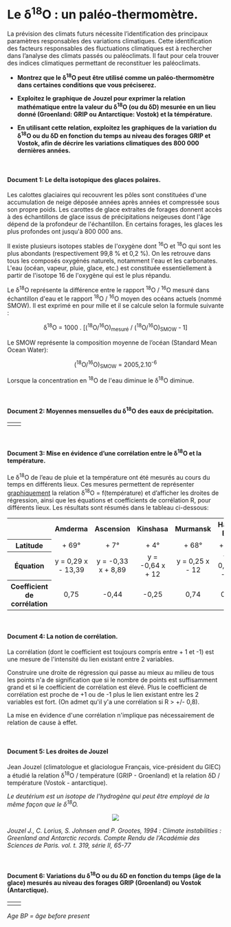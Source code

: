 # Le δ<sup>18</sup>O : un paléo-thermomètre.

La prévision des climats futurs nécessite l’identification des principaux paramètres responsables des variations climatiques. Cette identification des facteurs responsables des fluctuations climatiques est à rechercher dans l’analyse des climats passés ou paléoclimats. Il faut pour cela trouver des indices climatiques permettant de reconstituer les paléoclimats.

- **Montrez que le δ<sup>18</sup>O peut être utilisé comme un paléo-thermomètre dans certaines conditions que vous préciserez.**

- **Exploitez  le graphique de Jouzel pour exprimer la relation mathématique entre la valeur du δ<sup>18</sup>O (ou du δD) mesurée en un lieu donné (Groenland: GRIP ou Antarctique: Vostok) et la témpérature.**

- **En utilisant cette relation, exploitez les graphiques de la variation du δ<sup>18</sup>O ou du δD en fonction du temps  au niveau des forages GRIP et Vostok, afin de décrire les variations climatiques des 800 000 dernières années.**

<p></br></p>

#### Document 1: Le delta isotopique des glaces polaires.

Les calottes glaciaires qui recouvrent les pôles sont constituées d'une accumulation de neige déposée années après années et compressée sous son propre poids. Les carottes de glace extraites de forages donnent accès à des échantillons de glace issus de précipitations neigeuses dont l'âge dépend de la profondeur de l'échantillon. En certains forages, les glaces les plus profondes ont jusqu'à 800 000 ans.

Il existe plusieurs isotopes stables de l'oxygène dont <sup>16</sup>O et <sup>18</sup>O qui sont les plus abondants (respectivement 99,8 % et 0,2 %). On les retrouve dans tous les composés oxygénés naturels, notamment l'eau et les carbonates. L'eau (océan, vapeur, pluie, glace, etc.) est constituée essentiellement à partir de l'isotope 16 de l'oxygène qui est le plus répandu.

Le δ<sup>18</sup>O représente la différence entre le rapport <sup>18</sup>O / <sup>16</sup>O mesuré dans échantillon d'eau et le rapport <sup>18</sup>O / <sup>16</sup>O moyen des océans actuels  (nommé SMOW). Il est exprimé en pour mille et il se calcule selon la formule suivante :

<p align="center">δ<sup>18</sup>O = 1000 . [(<sup>18</sup>O/<sup>16</sup>O)<sub>mesuré</sub> / (<sup>18</sup>O/<sup>16</sup>O)<sub>SMOW</sub> - 1]</p>

Le SMOW représente la composition moyenne de l’océan (Standard Mean Ocean Water):

<p align=center>(<sup>18</sup>O/<sup>16</sup>O)<sub>SMOW</sub> = 2005,2.10<sup>-6</sup></p>

Lorsque la concentration en <sup>18</sup>O de l'eau diminue le δ<sup>18</sup>O diminue.


<p></br></p>


#### Document 2: Moyennes mensuelles du δ<sup>18</sup>O des eaux de précipitation.

 
<table>

<tr>
<td align=center><a href="http://acces.ens-lyon.fr/acces/thematiques/paleo/variations/paleoclimats/images/glob2-O18.gif"><img src="http://acces.ens-lyon.fr/acces/thematiques/paleo/variations/paleoclimats/images/glob2-O18.gif" alt=""></a></td>
   
<td align=center><a href="http://acces.ens-lyon.fr/acces/thematiques/paleo/variations/paleoclimats/images/glob3-O18.gif"><img src="http://acces.ens-lyon.fr/acces/thematiques/paleo/variations/paleoclimats/images/glob3-O18.gif" alt=""></a></td> 
   
</tr>
</table>

<p></br></p>

#### Document 3: Mise en évidence d’une corrélation entre le δ<sup>18</sup>O et la température.

Le δ<sup>18</sup>O de l’eau de pluie et la température ont été mesurés au cours du temps en différents lieux. Ces mesures permettent de représenter [graphiquement](https://ipfs.io/ipfs/QmY6TTFwmMNDYbLKsDDagxkdvaTBwtchS9XBqzVFZgrrJf) la relation δ<sup>18</sup>O = f(température) et d’afficher les droites de régression, ainsi que les équations et coefficients de corrélation R, pour différents lieux. Les résultats sont résumés dans le tableau ci-dessous:

<div align=center>
<table>
<tr>
<th></th><th>Amderma</th><th>Ascension</th><th>Kinshasa</th><th>Murmansk</th><th>Halley Bay</th><th>Barrow</th>
</tr>
<tr>
<th>Latitude</th><td align=center>+ 69°</td><td align=center>+ 7°</td><td align=center>+ 4°</td><td align=center>+ 68°</td><td align=center>+ 75°</td><td align=center>+ 71°</td>
</tr>
<tr>
<th>Équation</th><td align=center>y = 0,29 x - 13,39</td><td align=center>y = -0,33 x + 8,89</td><td align=center>y = -0,64 x + 12</td><td align=center>y = 0,25 x - 12</td><td align=center>y = 0,43 x - 13</td><td align=center>y = 0,37 x - 13</td>
</tr>
<tr>
<th>Coefficient de corrélation</th><td align=center>0,75</td><td align=center>-0,44</td><td align=center>-0,25</td><td align=center>0,74</td><td align=center>0,93</td><td align=center>0,84</td>
</tr>
</table>
</div>

<p></br></p>

#### Document 4: La notion de corrélation.

La corrélation (dont le coefficient est toujours compris entre + 1 et -1) est une mesure de l'intensité du lien existant entre 2 variables. 

Construire une droite de régression qui passe au mieux au milieu de tous les points n'a de signification que si le nombre de points est suffisamment grand et si le coefficient de corrélation est élevé. Plus le coefficient de corrélation est proche de +1 ou de -1 plus le lien existant entre les 2 variables est fort. (On admet qu'il y'a une corrélation si R > +/- 0,8). 

La mise en évidence d'une corrélation n'implique pas nécessairement de relation de cause à effet.

<p></br></p>

#### Document 5: Les droites de Jouzel

Jean Jouzel (climatologue et glaciologue Français, vice-président du GIEC) a étudié la relation δ<sup>18</sup>O / température (GRIP - Groenland) et la relation δD / température (Vostok - antarctique). 

*Le deutérium est un isotope de l’hydrogène qui peut être employé de la même façon que le δ<sup>18</sup>O.*

<div align=center><a href="https://ipfs.io/ipfs/QmchHpgF9rBPVkXiJZCRa8MqvtwK9mWmvNXg7CohsmB8eo"><img src="https://ipfs.io/ipfs/QmchHpgF9rBPVkXiJZCRa8MqvtwK9mWmvNXg7CohsmB8eo"></a></div>

*Jouzel J., C. Lorius, S. Johnsen and P. Grootes, 1994 :*
*Climate instabilities : Greenland and Antarctic records. Compte Rendu de l'Académie des Sciences de Paris. vol. t. 319, série II, 65-77*

<p></br></p>

#### Document 6: Variations du δ<sup>18</sup>O ou du δD en fonction du temps (âge de la glace) mesurés au niveau des forages GRIP (Groenland) ou Vostok (Antarctique).

<table>

<tr>
<td align=center><a href="https://ipfs.io/ipfs/QmXrUq8zJJ6f68LaQwzc9QDvCLceFgjT1K4DgE8gVu8hn9"><img src="https://ipfs.io/ipfs/QmXrUq8zJJ6f68LaQwzc9QDvCLceFgjT1K4DgE8gVu8hn9" alt=""></a></td>
   
<td align=center><a href="https://ipfs.io/ipfs/QmPfigqLwsVuwCg3prwMFM3aUxXK7cJZP6eCRfrtzPpNbs"><img src="https://ipfs.io/ipfs/QmPfigqLwsVuwCg3prwMFM3aUxXK7cJZP6eCRfrtzPpNbs" alt=""></a></td> 
   
</tr>
</table>

*Age BP = âge before present*
